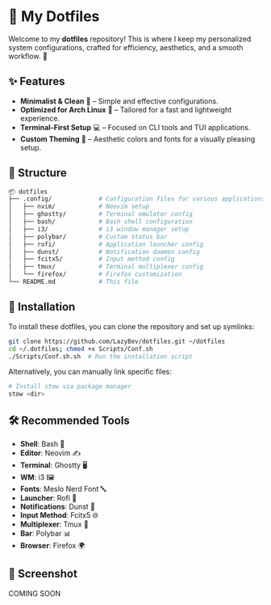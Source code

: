 # 🌿 My Dotfiles

Welcome to my **dotfiles** repository! This is where I keep my personalized system configurations, crafted for efficiency, aesthetics, and a smooth workflow. 🚀

## ✨ Features

- **Minimalist & Clean** 🧼 – Simple and effective configurations.
- **Optimized for Arch Linux** 🏴 – Tailored for a fast and lightweight experience.
- **Terminal-First Setup** 💻 – Focused on CLI tools and TUI applications.
- **Custom Theming** 🎨 – Aesthetic colors and fonts for a visually pleasing setup.

## 📂 Structure

```bash
📦 dotfiles
├── .config/             # Configuration files for various applications
│   ├── nvim/            # Neovim setup
│   ├── ghostty/         # Terminal emulator config
│   ├── bash/            # Bash shell configuration
│   ├── i3/              # i3 window manager setup
│   ├── polybar/         # Custom status bar
│   ├── rofi/            # Application launcher config
│   ├── dunst/           # Notification daemon config
│   ├── fcitx5/          # Input method config
│   ├── tmux/            # Terminal multiplexer config
│   └── firefox/         # Firefox customization
└── README.md            # This file
```

## 🚀 Installation

To install these dotfiles, you can clone the repository and set up symlinks:

```sh
git clone https://github.com/LazyBev/dotfiles.git ~/dotfiles
cd ~/.dotfiles; chmod +x Scripts/Conf.sh
./Scripts/Conf.sh.sh  # Run the installation script
```

Alternatively, you can manually link specific files:

```sh
# Install stow via package manager
stow <dir>
```

## 🛠 Recommended Tools

- **Shell**: Bash 🐚
- **Editor**: Neovim ✍️
- **Terminal**: Ghostty 🖥️
- **WM**: i3 🖼️
- **Fonts**: Meslo Nerd Font 🔤
- **Launcher**: Rofi 🚀
- **Notifications**: Dunst 🔔
- **Input Method**: Fcitx5 🌐
- **Multiplexer**: Tmux 🔄
- **Bar**: Polybar 📊
- **Browser**: Firefox 🌍

## 🎨 Screenshot
COMING SOON
